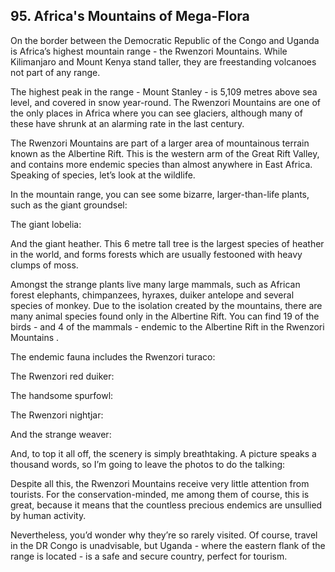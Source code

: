 
## 95. Africa's Mountains of Mega-Flora

On the border between the Democratic Republic of the Congo and Uganda is Africa’s highest mountain range - the Rwenzori Mountains. While Kilimanjaro and Mount Kenya stand taller, they are freestanding volcanoes not part of any range.

The highest peak in the range - Mount Stanley - is 5,109 metres above sea level, and covered in snow year-round. The Rwenzori Mountains are one of the only places in Africa where you can see glaciers, although many of these have shrunk at an alarming rate in the last century.

The Rwenzori Mountains are part of a larger area of mountainous terrain known as the Albertine Rift. This is the western arm of the Great Rift Valley, and contains more endemic species than almost anywhere in East Africa. Speaking of species, let’s look at the wildlife.

In the mountain range, you can see some bizarre, larger-than-life plants, such as the giant groundsel:

The giant lobelia:

And the giant heather. This 6 metre tall tree is the largest species of heather in the world, and forms forests which are usually festooned with heavy clumps of moss.

Amongst the strange plants live many large mammals, such as African forest elephants, chimpanzees, hyraxes, duiker antelope and several species of monkey. Due to the isolation created by the mountains, there are many animal species found only in the Albertine Rift. You can find 19 of the birds - and 4 of the mammals - endemic to the Albertine Rift in the Rwenzori Mountains .

The endemic fauna includes the Rwenzori turaco:

The Rwenzori red duiker:

The handsome spurfowl:

The Rwenzori nightjar:

And the strange weaver:

And, to top it all off, the scenery is simply breathtaking. A picture speaks a thousand words, so I’m going to leave the photos to do the talking:



Despite all this, the Rwenzori Mountains receive very little attention from tourists. For the conservation-minded, me among them of course, this is great, because it means that the countless precious endemics are unsullied by human activity.

Nevertheless, you’d wonder why they’re so rarely visited. Of course, travel in the DR Congo is unadvisable, but Uganda - where the eastern flank of the range is located - is a safe and secure country, perfect for tourism.

